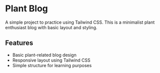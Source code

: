 # Plant Blog

A simple project to practice using Tailwind CSS. This is a minimalist plant enthusiast blog with basic layout and styling.

## Features
- Basic plant-related blog design
- Responsive layout using Tailwind CSS
- Simple structure for learning purposes
